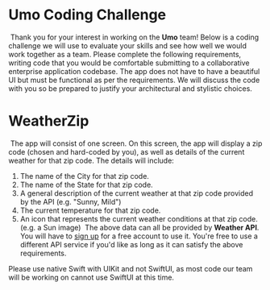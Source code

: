 # Umo Coding Challenge
​
Thank you for your interest in working on the **Umo** team! Below is a coding challenge we will use to evaluate your skills and see how well we would work together as a team. Please complete the following requirements, writing code that you would be comfortable submitting to a collaborative enterprise application codebase. The app does not have to have a beautiful UI but must be functional as per the requirements. We will discuss the code with you so be prepared to justify your architectural and stylistic choices.
​
​
# WeatherZip
​
The app will consist of one screen. On this screen, the app will display a zip code (chosen and hard-coded by you), as
well as details of the current weather for that zip code. The details will include:
1. The name of the City for that zip code.
2. The name of the State for that zip code.
3. A general description of the current weather at that zip code provided by the API (e.g. "Sunny, Mild")
4. The current temperature for that zip code.
5. An icon that represents the current weather conditions at that zip code. (e.g. a Sun image)
​
The above data can all be provided by **Weather API**. You will have to [sign up](https://www.weatherapi.com/signup.aspx) for a free account to use it. You're free to use a different API service if you'd like as long as it can satisfy the above requirements.

Please use native Swift with UIKit and not SwiftUI, as most code our team will be working on cannot use SwiftUI at this time.

